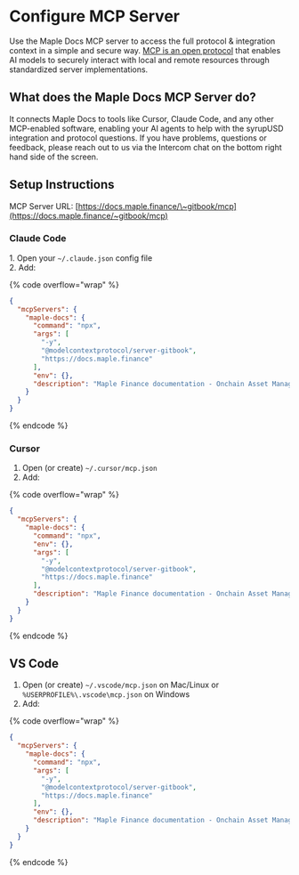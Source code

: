 # Configure MCP Server

Use the Maple Docs MCP server to access the full protocol & integration context in a simple and secure way. [MCP is an open protocol](https://modelcontextprotocol.io/specification/2025-03-26) that enables AI models to securely interact with local and remote resources through standardized server implementations.

## What does the Maple Docs MCP Server do?

It connects Maple Docs to tools like Cursor, Claude Code, and any other MCP-enabled software, enabling your AI agents to help with the syrupUSD integration and protocol questions. If you have problems, questions or feedback, please reach out to us via the Intercom chat on the bottom right hand side of the screen.

## Setup Instructions

MCP Server URL: [https://docs.maple.finance/\~gitbook/mcp](https://docs.maple.finance/~gitbook/mcp)

### **Claude Code**

1\. Open your `~/.claude.json` config file\
2\. Add:

{% code overflow="wrap" %}
```json
{
  "mcpServers": {
    "maple-docs": {
      "command": "npx",
      "args": [
        "-y",
        "@modelcontextprotocol/server-gitbook",
        "https://docs.maple.finance"
      ],
      "env": {},
      "description": "Maple Finance documentation - Onchain Asset Manager docs including syrupUSD integration and API references"
    }
  }
}
```
{% endcode %}

### **Cursor**

1. Open (or create) `~/.cursor/mcp.json`
2. Add:

{% code overflow="wrap" %}
```json
{
  "mcpServers": {
    "maple-docs": {
      "command": "npx",
      "env": {},
      "args": [
        "-y",
        "@modelcontextprotocol/server-gitbook",
        "https://docs.maple.finance"
      ],
      "description": "Maple Finance documentation - Onchain Asset Manager docs including syrupUSD integration and API references"
    }
  }
}
```
{% endcode %}

## VS Code

1. Open (or create) `~/.vscode/mcp.json` on Mac/Linux or `%USERPROFILE%\.vscode\mcp.json` on Windows
2. Add:

{% code overflow="wrap" %}
```json
{
  "mcpServers": {
    "maple-docs": {
      "command": "npx",
      "args": [
        "-y",
        "@modelcontextprotocol/server-gitbook",
        "https://docs.maple.finance"
      ],
      "env": {},
      "description": "Maple Finance documentation - Onchain Asset Manager docs including syrupUSD integration and API references"
    }
  }
}
```
{% endcode %}
